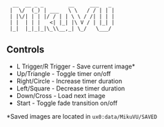 ```
  __  __ _ _        __     ___   _ 
 |  \/  (_) | ___   \ \   / / | | |
 | |\/| | | |/ / | | \ \ / /| | | |
 | |  | | |   <| |_| |\ V / | |_| |
 |_|  |_|_|_|\_\\__,_| \_/   \___/ 
```                                


## Controls
- L Trigger/R Trigger - Save current image*
- Up/Triangle - Toggle timer on/off
- Right/Circle - Increase timer duration
- Left/Square - Decrease timer duration
- Down/Cross - Load next image
- Start - Toggle fade transition on/off

*Saved images are located in `ux0:data/MikuVU/SAVED`